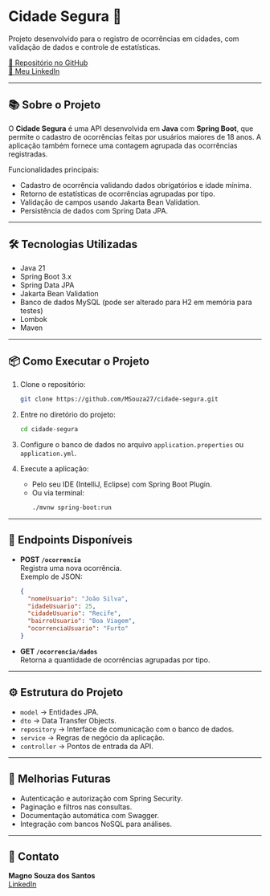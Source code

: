 # Cidade Segura 🚓

Projeto desenvolvido para o registro de ocorrências em cidades, com validação de dados e controle de estatísticas.

[🔗 Repositório no GitHub](https://github.com/MSouza27/cidade-segura)  
[🔗 Meu LinkedIn](https://www.linkedin.com/in/magno-souza-dos-santos)

---

## 📚 Sobre o Projeto

O **Cidade Segura** é uma API desenvolvida em **Java** com **Spring Boot**, que permite o cadastro de ocorrências feitas por usuários maiores de 18 anos. A aplicação também fornece uma contagem agrupada das ocorrências registradas.

Funcionalidades principais:
- Cadastro de ocorrência validando dados obrigatórios e idade mínima.
- Retorno de estatísticas de ocorrências agrupadas por tipo.
- Validação de campos usando Jakarta Bean Validation.
- Persistência de dados com Spring Data JPA.

---

## 🛠️ Tecnologias Utilizadas

- Java 21
- Spring Boot 3.x
- Spring Data JPA
- Jakarta Bean Validation
- Banco de dados MySQL (pode ser alterado para H2 em memória para testes)
- Lombok
- Maven

---

## 📦 Como Executar o Projeto

1. Clone o repositório:
   ```bash
   git clone https://github.com/MSouza27/cidade-segura.git
   ```

2. Entre no diretório do projeto:
   ```bash
   cd cidade-segura
   ```

3. Configure o banco de dados no arquivo `application.properties` ou `application.yml`.

4. Execute a aplicação:
   - Pelo seu IDE (IntelliJ, Eclipse) com Spring Boot Plugin.
   - Ou via terminal:
     ```bash
     ./mvnw spring-boot:run
     ```

---

## 🎯 Endpoints Disponíveis

- **POST `/ocorrencia`**  
  Registra uma nova ocorrência.  
  Exemplo de JSON:
  ```json
  {
    "nomeUsuario": "João Silva",
    "idadeUsuario": 25,
    "cidadeUsuario": "Recife",
    "bairroUsuario": "Boa Viagem",
    "ocorrenciaUsuario": "Furto"
  }
  ```

- **GET `/ocorrencia/dados`**  
  Retorna a quantidade de ocorrências agrupadas por tipo.

---

## ⚙️ Estrutura do Projeto

- `model` → Entidades JPA.
- `dto` → Data Transfer Objects.
- `repository` → Interface de comunicação com o banco de dados.
- `service` → Regras de negócio da aplicação.
- `controller` → Pontos de entrada da API.

---

## 🚀 Melhorias Futuras

- Autenticação e autorização com Spring Security.
- Paginação e filtros nas consultas.
- Documentação automática com Swagger.
- Integração com bancos NoSQL para análises.

---

## 🤝 Contato

**Magno Souza dos Santos**  
[LinkedIn](https://www.linkedin.com/in/magno-souza-dos-santos)
